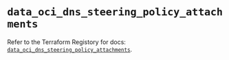 # `data_oci_dns_steering_policy_attachments`

Refer to the Terraform Registory for docs: [`data_oci_dns_steering_policy_attachments`](https://registry.terraform.io/providers/oracle/oci/6.18.0/docs/data-sources/dns_steering_policy_attachments).
